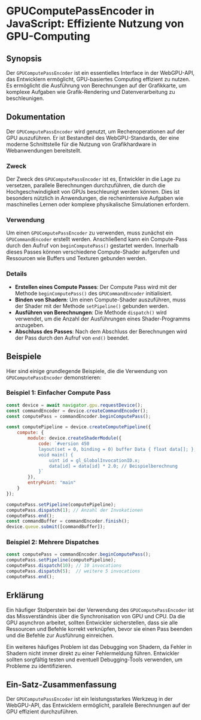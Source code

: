 <!--
Meta Description: # GPUComputePassEncoder in JavaScript: Effiziente Nutzung von GPU-Computing ## Synopsis Der `GPUComputePassEncoder` ist ein essentielles Interface in ...
Meta Keywords: der, die, von, computepass, gpucomputepassencoder
-->

# GPUComputePassEncoder in JavaScript: Effiziente Nutzung von GPU-Computing

## Synopsis
Der `GPUComputePassEncoder` ist ein essentielles Interface in der WebGPU-API, das Entwicklern ermöglicht, GPU-basiertes Computing effizient zu nutzen. Es ermöglicht die Ausführung von Berechnungen auf der Grafikkarte, um komplexe Aufgaben wie Grafik-Rendering und Datenverarbeitung zu beschleunigen.

## Dokumentation
Der `GPUComputePassEncoder` wird genutzt, um Rechenoperationen auf der GPU auszuführen. Er ist Bestandteil des WebGPU-Standards, der eine moderne Schnittstelle für die Nutzung von Grafikhardware in Webanwendungen bereitstellt. 

### Zweck
Der Zweck des `GPUComputePassEncoder` ist es, Entwickler in die Lage zu versetzen, parallele Berechnungen durchzuführen, die durch die Hochgeschwindigkeit von GPUs beschleunigt werden können. Dies ist besonders nützlich in Anwendungen, die rechenintensive Aufgaben wie maschinelles Lernen oder komplexe physikalische Simulationen erfordern.

### Verwendung
Um einen `GPUComputePassEncoder` zu verwenden, muss zunächst ein `GPUCommandEncoder` erstellt werden. Anschließend kann ein Compute-Pass durch den Aufruf von `beginComputePass()` gestartet werden. Innerhalb dieses Passes können verschiedene Compute-Shader aufgerufen und Ressourcen wie Buffers und Texturen gebunden werden.

### Details
- **Erstellen eines Compute Passes**: Der Compute Pass wird mit der Methode `beginComputePass()` des `GPUCommandEncoder` initialisiert.
- **Binden von Shadern**: Um einen Compute-Shader auszuführen, muss der Shader mit der Methode `setPipeline()` gebunden werden.
- **Ausführen von Berechnungen**: Die Methode `dispatch()` wird verwendet, um die Anzahl der Ausführungen eines Shader-Programms anzugeben.
- **Abschluss des Passes**: Nach dem Abschluss der Berechnungen wird der Pass durch den Aufruf von `end()` beendet.

## Beispiele
Hier sind einige grundlegende Beispiele, die die Verwendung von `GPUComputePassEncoder` demonstrieren:

### Beispiel 1: Einfacher Compute Pass
```javascript
const device = await navigator.gpu.requestDevice();
const commandEncoder = device.createCommandEncoder();
const computePass = commandEncoder.beginComputePass();

const computePipeline = device.createComputePipeline({
    compute: {
        module: device.createShaderModule({
            code: `#version 450
            layout(set = 0, binding = 0) buffer Data { float data[]; };
            void main() {
                uint id = gl_GlobalInvocationID.x;
                data[id] = data[id] * 2.0; // Beispielberechnung
            }`
        }),
        entryPoint: "main"
    }
});

computePass.setPipeline(computePipeline);
computePass.dispatch(1); // Anzahl der Invokationen
computePass.end();
const commandBuffer = commandEncoder.finish();
device.queue.submit([commandBuffer]);
```

### Beispiel 2: Mehrere Dispatches
```javascript
const computePass = commandEncoder.beginComputePass();
computePass.setPipeline(computePipeline);
computePass.dispatch(10); // 10 invocations
computePass.dispatch(5);  // weitere 5 invocations
computePass.end();
```

## Erklärung
Ein häufiger Stolperstein bei der Verwendung des `GPUComputePassEncoder` ist das Missverständnis über die Synchronisation von GPU und CPU. Da die GPU asynchron arbeitet, sollten Entwickler sicherstellen, dass sie alle Ressourcen und Befehle korrekt verknüpfen, bevor sie einen Pass beenden und die Befehle zur Ausführung einreichen.

Ein weiteres häufiges Problem ist das Debugging von Shadern, da Fehler in Shadern nicht immer direkt zu einer Fehlermeldung führen. Entwickler sollten sorgfältig testen und eventuell Debugging-Tools verwenden, um Probleme zu identifizieren.

## Ein-Satz-Zusammenfassung
Der `GPUComputePassEncoder` ist ein leistungsstarkes Werkzeug in der WebGPU-API, das Entwicklern ermöglicht, parallele Berechnungen auf der GPU effizient durchzuführen.